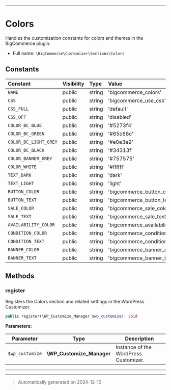 ***

# Colors

Handles the customization constants for colors and themes in the BigCommerce plugin.



* Full name: `\BigCommerce\Customizer\Sections\Colors`


## Constants

| Constant | Visibility | Type | Value |
|:---------|:-----------|:-----|:------|
|`NAME`|public|string|&#039;bigcommerce_colors&#039;|
|`CSS`|public|string|&#039;bigcommerce_use_css&#039;|
|`CSS_FULL`|public|string|&#039;default&#039;|
|`CSS_OFF`|public|string|&#039;disabled&#039;|
|`COLOR_BC_BLUE`|public|string|&#039;#5273f4&#039;|
|`COLOR_BC_GREEN`|public|string|&#039;#65c68c&#039;|
|`COLOR_BC_LIGHT_GREY`|public|string|&#039;#e0e3e9&#039;|
|`COLOR_BC_BLACK`|public|string|&#039;#34313f&#039;|
|`COLOR_BANNER_GREY`|public|string|&#039;#757575&#039;|
|`COLOR_WHITE`|public|string|&#039;#ffffff&#039;|
|`TEXT_DARK`|public|string|&#039;dark&#039;|
|`TEXT_LIGHT`|public|string|&#039;light&#039;|
|`BUTTON_COLOR`|public|string|&#039;bigcommerce_button_color&#039;|
|`BUTTON_TEXT`|public|string|&#039;bigcommerce_button_text_color&#039;|
|`SALE_COLOR`|public|string|&#039;bigcommerce_sale_color&#039;|
|`SALE_TEXT`|public|string|&#039;bigcommerce_sale_text_color&#039;|
|`AVAILABILITY_COLOR`|public|string|&#039;bigcommerce_availability_color&#039;|
|`CONDITION_COLOR`|public|string|&#039;bigcommerce_condition_color&#039;|
|`CONDITION_TEXT`|public|string|&#039;bigcommerce_condition_text_color&#039;|
|`BANNER_COLOR`|public|string|&#039;bigcommerce_banner_color&#039;|
|`BANNER_TEXT`|public|string|&#039;bigcommerce_banner_text_color&#039;|


## Methods


### register

Registers the Colors section and related settings in the WordPress Customizer.

```php
public register(\WP_Customize_Manager $wp_customize): void
```








**Parameters:**

| Parameter | Type | Description |
|-----------|------|-------------|
| `$wp_customize` | **\WP_Customize_Manager** | Instance of the WordPress Customizer. |





***


***
> Automatically generated on 2024-12-10
